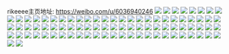 rikeeee主页地址: https://weibo.com/u/6036940246 
![](https://wx4.sinaimg.cn/mw2000/006AynVYgy1h96pfvh0v3j30l40xatcs.jpg) 
![](https://wx4.sinaimg.cn/mw2000/006AynVYgy1h78pmfwz9xj30wi17ctmd.jpg) 
![](https://wx4.sinaimg.cn/mw2000/006AynVYgy1h78pmhzk95j30wi17c7js.jpg) 
![](https://wx4.sinaimg.cn/mw2000/006AynVYgy1h78pmivm0rj30ve1247ia.jpg) 
![](https://wx4.sinaimg.cn/mw2000/006AynVYgy1h78pmj6wacj30wi17c7c2.jpg) 
![](https://wx4.sinaimg.cn/mw2000/006AynVYgy1h78pmxseu8j32252rtah7.jpg) 
![](https://wx4.sinaimg.cn/mw2000/006AynVYgy1h77lyq1tguj32c02lu4qs.jpg) 
![](https://wx4.sinaimg.cn/mw2000/006AynVYgy1h77lych56mj32bz2eptfv.jpg) 
![](https://wx4.sinaimg.cn/mw2000/006AynVYgy1h77ly32zocj33402c0qv8.jpg) 
![](https://wx4.sinaimg.cn/mw2000/006AynVYgy1h77ly65oq4j32bz2de4qr.jpg) 
![](https://wx4.sinaimg.cn/mw2000/006AynVYgy1h77lyele0bj32c02ddkjn.jpg) 
![](https://wx4.sinaimg.cn/mw2000/006AynVYgy1h77lyhprltj32bz2ymhdv.jpg) 
![](https://wx4.sinaimg.cn/mw2000/006AynVYgy1h77ly9h7yjj32ek2cl7mi.jpg) 
![](https://wx4.sinaimg.cn/mw2000/006AynVYgy1h77lyt8vyuj327t2anqv8.jpg) 
![](https://wx4.sinaimg.cn/mw2000/006AynVYgy1h77lxzzjetj32bz29cx6q.jpg) 
![](https://wx4.sinaimg.cn/mw2000/006AynVYgy1h77lynnv1oj32c02cf4qr.jpg) 
![](https://wx4.sinaimg.cn/mw2000/006AynVYgy1h77lxx8js3j32bz1y5u0x.jpg) 
![](https://wx4.sinaimg.cn/mw2000/006AynVYgy1h77lyk7tobj32c02k64qr.jpg) 
![](https://wx4.sinaimg.cn/mw2000/006AynVYgy1h648ug8ia0j30ku0rsn1y.jpg) 
![](https://wx4.sinaimg.cn/mw2000/006AynVYgy1h648ugnja9j30ku0rsn1x.jpg) 
![](https://wx4.sinaimg.cn/mw2000/006AynVYgy1h648ufrod4j30ku0rsn1x.jpg) 
![](https://wx4.sinaimg.cn/mw2000/006AynVYgy1h5lqwhm414j313e0n2q7q.jpg) 
![](https://wx4.sinaimg.cn/mw2000/006AynVYgy1h5ev619dvrj30tt0oiwih.jpg) 
![](https://wx4.sinaimg.cn/mw2000/006AynVYgy1h4y54s3aknj30lc0sg45a.jpg) 
![](https://wx4.sinaimg.cn/mw2000/006AynVYgy1h4y54t2lkjj30jp0fywhy.jpg) 
![](https://wx4.sinaimg.cn/mw2000/006AynVYgy1h4y54si6vkj30lc0sgn3r.jpg) 
![](https://wx4.sinaimg.cn/mw2000/006AynVYgy1h4y54v9xlej30jj0g8whr.jpg) 
![](https://wx4.sinaimg.cn/mw2000/006AynVYgy1h4y54w8yvbj30ku0rswio.jpg) 
![](https://wx4.sinaimg.cn/mw2000/006AynVYgy1h4y54pzgzkj32c03404qq.jpg) 
![](https://wx4.sinaimg.cn/mw2000/006AynVYgy1h4y54rjehaj32bz2sk4qq.jpg) 
![](https://wx4.sinaimg.cn/mw2000/006AynVYgy1h4y54upxt1j32ds1sc7wi.jpg) 
![](https://wx4.sinaimg.cn/mw2000/006AynVYgy1h4y54x0hulj31o0280qfp.jpg) 
![](https://wx4.sinaimg.cn/mw2000/006AynVYgy1h4h6crxhemj30sg2xxhdu.jpg) 
![](https://wx4.sinaimg.cn/mw2000/006AynVYgy1h4h6cv1q6aj30sg3p3kjn.jpg) 
![](https://wx4.sinaimg.cn/mw2000/006AynVYgy1h4h6cpiyxbj30sg2i2kjl.jpg) 
![](https://wx4.sinaimg.cn/mw2000/006AynVYgy1h4h6cxyeioj32c02tcx6r.jpg) 
![](https://wx4.sinaimg.cn/mw2000/006AynVYgy1h4h6cwhyi7j32bz2lbx6p.jpg) 
![](https://wx4.sinaimg.cn/mw2000/006AynVYgy1h4h6cvqpfhj32081v81kx.jpg) 
![](https://wx4.sinaimg.cn/mw2000/006AynVYgy1h4h6d12sboj32c02rlkjn.jpg) 
![](https://wx4.sinaimg.cn/mw2000/006AynVYgy1h4h6d3sqqyj32c0340u0y.jpg) 
![](https://wx4.sinaimg.cn/mw2000/006AynVYgy1h4h6czg0hij32a92dou0x.jpg) 
![](https://wx4.sinaimg.cn/mw2000/006AynVYgy1h4h6d5e089j32c023sqv6.jpg) 
![](https://wx4.sinaimg.cn/mw2000/006AynVYgy1h4h6d6jfnuj32c02m4x6q.jpg) 
![](https://wx4.sinaimg.cn/mw2000/006AynVYgy1h4h6d7flzpj32bz24yb2a.jpg) 
![](https://wx4.sinaimg.cn/mw2000/006AynVYgy1h3m01pou6uj31sb1z2u0x.jpg) 
![](https://wx4.sinaimg.cn/mw2000/006AynVYgy1h3m01rtmotj32c025tu0z.jpg) 
![](https://wx4.sinaimg.cn/mw2000/006AynVYgy1h34ubmd5gvj30wi0wiqa6.jpg) 
![](https://wx4.sinaimg.cn/mw2000/006AynVYgy1h34ublwf7ej30wi0wi10s.jpg) 
![](https://wx4.sinaimg.cn/mw2000/006AynVYgy1h34ubmrjq5j30wi0wiwmg.jpg) 
![](https://wx4.sinaimg.cn/mw2000/006AynVYgy1h34ubldttdj30wi0wigti.jpg) 
![](https://wx4.sinaimg.cn/mw2000/006AynVYgy1h2o7p3otmlj31901o0b29.jpg) 
![](https://wx4.sinaimg.cn/mw2000/006AynVYgy1h2o7p2qjuzj30u01407ml.jpg) 
![](https://wx4.sinaimg.cn/mw2000/006AynVYgy1h1t477mmjtj30tz0xxaoe.jpg) 
![](https://wx4.sinaimg.cn/mw2000/006AynVYgy1gzxsh521qgj32c0340npe.jpg) 
![](https://wx4.sinaimg.cn/mw2000/006AynVYgy1gzxsfz2zfbj32c0340u0y.jpg) 
![](https://wx4.sinaimg.cn/mw2000/006AynVYgy1gzxsft12ukj32c0340qv6.jpg) 
![](https://wx4.sinaimg.cn/mw2000/006AynVYgy1gzxshklx1fj32c0340u0y.jpg) 
![](https://wx4.sinaimg.cn/mw2000/006AynVYgy1gzxsfztiuej30qo0soq73.jpg) 
![](https://wx4.sinaimg.cn/mw2000/006AynVYgy1gzxsia2851j326o2b2u0x.jpg) 
![](https://wx4.sinaimg.cn/mw2000/006AynVYgy1gzxsg36iwdj31s035shdt.jpg) 
![](https://wx4.sinaimg.cn/mw2000/006AynVYgy1gzxshuz5bfj32c0340kjm.jpg) 
![](https://wx4.sinaimg.cn/mw2000/006AynVYgy1gzxshzll9xj31o02801kx.jpg) 
![](https://wx4.sinaimg.cn/mw2000/006AynVYgy1gzt98rc5tnj316o1kw1bd.jpg) 
![](https://wx4.sinaimg.cn/mw2000/006AynVYgy1gxb4pyghr3j31o0280npd.jpg) 
![](https://wx4.sinaimg.cn/mw2000/006AynVYgy1gxb4pxn2zmj31o0280kjl.jpg) 
![](https://wx4.sinaimg.cn/mw2000/006AynVYgy1gxb4pz5cc1j31o0280aw2.jpg) 
![](https://wx4.sinaimg.cn/mw2000/006AynVYgy1gxb4pzxxfhj31o02807r8.jpg) 
![](https://wx4.sinaimg.cn/mw2000/006AynVYgy1gwu3e678y9j31t00u0gvk.jpg) 
![](https://wx4.sinaimg.cn/mw2000/006AynVYgy1gut3hf0nb9j60sg291b2902.jpg) 
![](https://wx4.sinaimg.cn/mw2000/006AynVYgy1gut3hlj4k2j61sg1tmqv502.jpg) 
![](https://wx4.sinaimg.cn/mw2000/006AynVYgy1gut3hpvduxj62jg23khdv02.jpg) 
![](https://wx4.sinaimg.cn/mw2000/006AynVYgy1gut3hv02k3j62tc240u0y02.jpg) 
![](https://wx4.sinaimg.cn/mw2000/006AynVYgy1gut3i35mq7j62401xy1ky02.jpg) 
![](https://wx4.sinaimg.cn/mw2000/006AynVYgy1gut3hzknsbj623u1vsqv602.jpg) 
![](https://wx4.sinaimg.cn/mw2000/006AynVYgy1gut3hqk5ihj61t00u0n5g02.jpg) 
![](https://wx4.sinaimg.cn/mw2000/006AynVYgy1gut3hrcanyj61400u0tkd02.jpg) 
![](https://wx4.sinaimg.cn/mw2000/006AynVYgy1gut3hiray1j62402tcx6p02.jpg) 
![](https://wx4.sinaimg.cn/mw2000/006AynVYgy1guoe5e4poaj61o01o0du302.jpg) 
![](https://wx4.sinaimg.cn/mw2000/006AynVYgy1guoe5fer8wj61o01o0wtg02.jpg) 
![](https://wx4.sinaimg.cn/mw2000/006AynVYgy1guoe5groz4j61o01o04cv02.jpg) 
![](https://wx4.sinaimg.cn/mw2000/006AynVYgy1guoe5hus27j61o01o0dtx02.jpg) 
![](https://wx4.sinaimg.cn/mw2000/006AynVYgy1guoe5j0dgej61o01o07j002.jpg) 
![](https://wx4.sinaimg.cn/mw2000/006AynVYgy1gtyv46f4mhj60u01t016102.jpg) 
![](https://wx4.sinaimg.cn/mw2000/006AynVYgy1gtyv472c9hj61kw1kwdi302.jpg) 
![](https://wx4.sinaimg.cn/mw2000/006AynVYgy1gtyv490c14j60u01hcgz402.jpg) 
